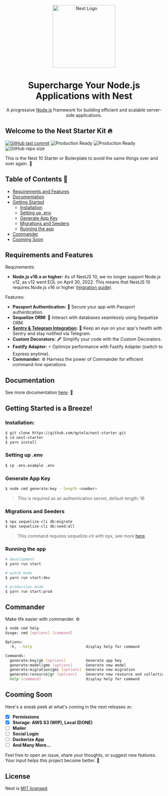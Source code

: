 <p align="center">
  <a href="http://nestjs.com/" target="blank"><img src="https://nestjs.com/img/logo-small.svg" width="200" alt="Nest Logo" /></a>
</p>

<div align="center">
  <h1>Supercharge Your Node.js Applications with Nest</h1>
  <p>A progressive <a href="http://nodejs.org" target="_blank">Node.js</a> framework for building efficient and scalable server-side applications.</p>
</div>

## Welcome to the Nest Starter Kit 🔥

[![GitHub last commit](https://img.shields.io/github/last-commit/qytela/nest-example.svg)](https://github.com/qytela/nest-example/commits/1.x)
![Production Ready](https://img.shields.io/badge/production-ready-brightgreen.svg)
![Production Ready](https://img.shields.io/badge/maintained-yes-brightgreen.svg)
![GitHub repo size](https://img.shields.io/github/repo-size/qytela/nest-example.svg)

This is the Nest 10 Starter or Boilerplate to avoid the same things over and over again. 🚀

## Table of Contents 📕

- [Requirements and Features](#requirements-and-features)
- [Documentation](#documentation)
- [Getting Started](#getting-started-is-a-breeze)
  - [Installation](#installation)
  - [Setting up .env](#setting-up-env)
  - [Generate App Key](#generate-app-key)
  - [Migrations and Seeders](#migrations-and-seeders)
  - [Running the app](#running-the-app)
- [Commander](#commander)
- [Cooming Soon](#cooming-soon)

## **Requirements and Features**

Requirements:

- **Node.js v16.x or higher:** As of NestJS 10, we no longer support Node.js v12, as v12 went EOL on April 30, 2022. This means that NestJS 10 requires Node.js v16 or higher ([migration guide](https://docs.nestjs.com/migration-guide#dropping-support-for-nodejs-v12)).

Features:

- **Passport Authentication:** 🔐 Secure your app with Passport authentication.
- **Sequelize ORM:** 🎲 Interact with databases seamlessly using Sequelize ORM.
- **[Sentry & Telegram Integration](https://github.com/qytela/nest-starter/blob/1.x/SENTRY.md):** 🚨 Keep an eye on your app's health with Sentry and stay notified via Telegram.
- **Custom Decorators:** 🖋 Simplify your code with the Custom Decorators.
- **Fastify Adapter:** ⚡ Optimize performance with Fastify Adapter (switch to Express anytime).
- **Commander:** ⚙️ Harness the power of Commander for efficient command-line operations.

## **Documentation**

See more documentation [here](https://github.com/qytela/nest-starter/blob/1.x/DOCS.md). 📁

## **Getting Started is a Breeze!**

### **Installation:**

```bash
$ git clone https://github.com/qytela/nest-starter.git
$ cd nest-starter
$ yarn install
```

### **Setting up .env**

```bash
$ cp .env.example .env
```

### **Generate App Key**

```bash
$ node cmd generate:key --length <number>
```

> This is required as an authentication secret, default length: 16

### **Migrations and Seeders**

```bash
$ npx sequelize-cli db:migrate
$ npx sequelize-cli db:seed:all
```

> This command requires sequelize-cli with npx, see more [here](https://sequelize.org/docs/v6/other-topics/migrations).

### **Running the app**

```bash
# development
$ yarn run start

# watch mode
$ yarn run start:dev

# production mode
$ yarn run start:prod
```

## **Commander**

Make life easier with commander. ⚙️

```bash
$ node cmd help
Usage: cmd [options] [command]

Options:
  -h, --help                        display help for command

Commands:
  generate:key|gk [options]         Generate app key
  generate:model|gmo [options]      Generate new model
  generate:migration|gmi [options]  Generate new migration
  generate:resource|gr [options]    Generate new resource and collection
  help [command]                    display help for command
```

## **Cooming Soon**

Here's a sneak peek at what's coming in the next releases 🔜:

- [x] **Permissions**
- [x] **Storage: AWS S3 (WIP), Local (DONE)**
- [ ] **Mailer**
- [ ] **Social Login**
- [ ] **Dockerize App**
- [ ] **And Many More...**

Feel free to open an issue, share your thoughts, or suggest new features. Your input helps this project become better. 🌟

## **License**

Nest is [MIT licensed](LICENSE).
